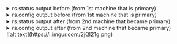 <details>
	<summary> rs.status output before (from 1st machine that is primary) </summary>
	rs0:PRIMARY> rs.status()
	{
		"set" : "rs0",
		"date" : ISODate("2019-11-01T18:18:31.788Z"),
		"myState" : 1,
		"term" : NumberLong(1),
		"syncingTo" : "",
		"syncSourceHost" : "",
		"syncSourceId" : -1,
		"heartbeatIntervalMillis" : NumberLong(2000),
		"majorityVoteCount" : 2,
		"writeMajorityCount" : 2,
		"optimes" : {
			"lastCommittedOpTime" : {
				"ts" : Timestamp(1572632303, 1),
				"t" : NumberLong(1)
			},
			"lastCommittedWallTime" : ISODate("2019-11-01T18:18:23.309Z"),
			"readConcernMajorityOpTime" : {
				"ts" : Timestamp(1572632303, 1),
				"t" : NumberLong(1)
			},
			"readConcernMajorityWallTime" : ISODate("2019-11-01T18:18:23.309Z"),
			"appliedOpTime" : {
				"ts" : Timestamp(1572632303, 1),
				"t" : NumberLong(1)
			},
			"durableOpTime" : {
				"ts" : Timestamp(1572632303, 1),
				"t" : NumberLong(1)
			},
			"lastAppliedWallTime" : ISODate("2019-11-01T18:18:23.309Z"),
			"lastDurableWallTime" : ISODate("2019-11-01T18:18:23.309Z")
		},
		"lastStableRecoveryTimestamp" : Timestamp(1572632303, 1),
		"lastStableCheckpointTimestamp" : Timestamp(1572632303, 1),
		"electionCandidateMetrics" : {
			"lastElectionReason" : "electionTimeout",
			"lastElectionDate" : ISODate("2019-11-01T17:58:22.768Z"),
			"termAtElection" : NumberLong(1),
			"lastCommittedOpTimeAtElection" : {
				"ts" : Timestamp(0, 0),
				"t" : NumberLong(-1)
			},
			"lastSeenOpTimeAtElection" : {
				"ts" : Timestamp(1572631092, 1),
				"t" : NumberLong(-1)
			},
			"numVotesNeeded" : 2,
			"priorityAtElection" : 1,
			"electionTimeoutMillis" : NumberLong(10000),
			"numCatchUpOps" : NumberLong(27017),
			"newTermStartDate" : ISODate("2019-11-01T17:58:23.276Z"),
			"wMajorityWriteAvailabilityDate" : ISODate("2019-11-01T17:58:24.134Z")
		},
		"members" : [
			{
				"_id" : 0,
				"name" : "machine1:27017",
				"ip" : "172.31.84.74",
				"health" : 1,
				"state" : 1,
				"stateStr" : "PRIMARY",
				"uptime" : 1582,
				"optime" : {
					"ts" : Timestamp(1572632303, 1),
					"t" : NumberLong(1)
				},
				"optimeDate" : ISODate("2019-11-01T18:18:23Z"),
				"syncingTo" : "",
				"syncSourceHost" : "",
				"syncSourceId" : -1,
				"infoMessage" : "",
				"electionTime" : Timestamp(1572631102, 1),
				"electionDate" : ISODate("2019-11-01T17:58:22Z"),
				"configVersion" : 1,
				"self" : true,
				"lastHeartbeatMessage" : ""
			},
			{
				"_id" : 1,
				"name" : "machine2:27017",
				"ip" : "172.31.81.3",
				"health" : 1,
				"state" : 2,
				"stateStr" : "SECONDARY",
				"uptime" : 1219,
				"optime" : {
					"ts" : Timestamp(1572632303, 1),
					"t" : NumberLong(1)
				},
				"optimeDurable" : {
					"ts" : Timestamp(1572632303, 1),
					"t" : NumberLong(1)
				},
				"optimeDate" : ISODate("2019-11-01T18:18:23Z"),
				"optimeDurableDate" : ISODate("2019-11-01T18:18:23Z"),
				"lastHeartbeat" : ISODate("2019-11-01T18:18:31.318Z"),
				"lastHeartbeatRecv" : ISODate("2019-11-01T18:18:30.335Z"),
				"pingMs" : NumberLong(0),
				"lastHeartbeatMessage" : "",
				"syncingTo" : "machine1:27017",
				"syncSourceHost" : "machine1:27017",
				"syncSourceId" : 0,
				"infoMessage" : "",
				"configVersion" : 1
			},
			{
				"_id" : 2,
				"name" : "machine3:27017",
				"ip" : "172.31.95.185",
				"health" : 1,
				"state" : 2,
				"stateStr" : "SECONDARY",
				"uptime" : 1219,
				"optime" : {
					"ts" : Timestamp(1572632303, 1),
					"t" : NumberLong(1)
				},
				"optimeDurable" : {
					"ts" : Timestamp(1572632303, 1),
					"t" : NumberLong(1)
				},
				"optimeDate" : ISODate("2019-11-01T18:18:23Z"),
				"optimeDurableDate" : ISODate("2019-11-01T18:18:23Z"),
				"lastHeartbeat" : ISODate("2019-11-01T18:18:31.318Z"),
				"lastHeartbeatRecv" : ISODate("2019-11-01T18:18:30.335Z"),
				"pingMs" : NumberLong(0),
				"lastHeartbeatMessage" : "",
				"syncingTo" : "machine1:27017",
				"syncSourceHost" : "machine1:27017",
				"syncSourceId" : 0,
				"infoMessage" : "",
				"configVersion" : 1
			}
		],
		"ok" : 1,
		"$clusterTime" : {
			"clusterTime" : Timestamp(1572632303, 1),
			"signature" : {
				"hash" : BinData(0,"AAAAAAAAAAAAAAAAAAAAAAAAAAA="),
				"keyId" : NumberLong(0)
			}
		},
		"operationTime" : Timestamp(1572632303, 1)
	}

</details>

<details>
	<summary> rs.config output before  (from 1st machine that is primary) </summary>
	rs0:PRIMARY> rs.config()
	{
		"_id" : "rs0",
		"version" : 1,
		"protocolVersion" : NumberLong(1),
		"writeConcernMajorityJournalDefault" : true,
		"members" : [
			{
				"_id" : 0,
				"host" : "machine1:27017",
				"arbiterOnly" : false,
				"buildIndexes" : true,
				"hidden" : false,
				"priority" : 1,
				"tags" : {
					
				},
				"slaveDelay" : NumberLong(0),
				"votes" : 1
			},
			{
				"_id" : 1,
				"host" : "machine2:27017",
				"arbiterOnly" : false,
				"buildIndexes" : true,
				"hidden" : false,
				"priority" : 1,
				"tags" : {
					
				},
				"slaveDelay" : NumberLong(0),
				"votes" : 1
			},
			{
				"_id" : 2,
				"host" : "machine3:27017",
				"arbiterOnly" : false,
				"buildIndexes" : true,
				"hidden" : false,
				"priority" : 1,
				"tags" : {
					
				},
				"slaveDelay" : NumberLong(0),
				"votes" : 1
			}
		],
		"settings" : {
			"chainingAllowed" : true,
			"heartbeatIntervalMillis" : 2000,
			"heartbeatTimeoutSecs" : 10,
			"electionTimeoutMillis" : 10000,
			"catchUpTimeoutMillis" : -1,
			"catchUpTakeoverDelayMillis" : 30000,
			"getLastErrorModes" : {
				
			},
			"getLastErrorDefaults" : {
				"w" : 1,
				"wtimeout" : 0
			},
			"replicaSetId" : ObjectId("5dbc7234ecd3fae5b24d45ae")
		}
	}
</details>

<details>
	<summary> rs.status output after (from 2nd machine that became primary) </summary>
	rs0:PRIMARY> rs.status()
	{
		"set" : "rs0",
		"date" : ISODate("2019-11-01T19:08:04.224Z"),
		"myState" : 1,
		"term" : NumberLong(2),
		"syncingTo" : "",
		"syncSourceHost" : "",
		"syncSourceId" : -1,
		"heartbeatIntervalMillis" : NumberLong(2000),
		"majorityVoteCount" : 2,
		"writeMajorityCount" : 2,
		"optimes" : {
			"lastCommittedOpTime" : {
				"ts" : Timestamp(1572635278, 4),
				"t" : NumberLong(2)
			},
			"lastCommittedWallTime" : ISODate("2019-11-01T19:07:58.652Z"),
			"readConcernMajorityOpTime" : {
				"ts" : Timestamp(1572635278, 4),
				"t" : NumberLong(2)
			},
			"readConcernMajorityWallTime" : ISODate("2019-11-01T19:07:58.652Z"),
			"appliedOpTime" : {
				"ts" : Timestamp(1572635278, 4),
				"t" : NumberLong(2)
			},
			"durableOpTime" : {
				"ts" : Timestamp(1572635278, 4),
				"t" : NumberLong(2)
			},
			"lastAppliedWallTime" : ISODate("2019-11-01T19:07:58.652Z"),
			"lastDurableWallTime" : ISODate("2019-11-01T19:07:58.652Z")
		},
		"lastStableRecoveryTimestamp" : Timestamp(1572635238, 1),
		"lastStableCheckpointTimestamp" : Timestamp(1572635238, 1),
		"electionCandidateMetrics" : {
			"lastElectionReason" : "stepUpRequestSkipDryRun",
			"lastElectionDate" : ISODate("2019-11-01T19:01:57.438Z"),
			"termAtElection" : NumberLong(2),
			"lastCommittedOpTimeAtElection" : {
				"ts" : Timestamp(1572634913, 1),
				"t" : NumberLong(1)
			},
			"lastSeenOpTimeAtElection" : {
				"ts" : Timestamp(1572634913, 1),
				"t" : NumberLong(1)
			},
			"numVotesNeeded" : 2,
			"priorityAtElection" : 1,
			"electionTimeoutMillis" : NumberLong(10000),
			"priorPrimaryMemberId" : 0,
			"numCatchUpOps" : NumberLong(-2059649328),
			"newTermStartDate" : ISODate("2019-11-01T19:01:58.382Z"),
			"wMajorityWriteAvailabilityDate" : ISODate("2019-11-01T19:01:59.871Z")
		},
		"members" : [
			{
				"_id" : 0,
				"name" : "machine1:27017",
				"ip" : "172.31.84.74",
				"health" : 0,
				"state" : 8,
				"stateStr" : "(not reachable/healthy)",
				"uptime" : 0,
				"optime" : {
					"ts" : Timestamp(0, 0),
					"t" : NumberLong(-1)
				},
				"optimeDurable" : {
					"ts" : Timestamp(0, 0),
					"t" : NumberLong(-1)
				},
				"optimeDate" : ISODate("1970-01-01T00:00:00Z"),
				"optimeDurableDate" : ISODate("1970-01-01T00:00:00Z"),
				"lastHeartbeat" : ISODate("2019-11-01T19:08:00.832Z"),
				"lastHeartbeatRecv" : ISODate("2019-11-01T19:01:56.496Z"),
				"pingMs" : NumberLong(0),
				"lastHeartbeatMessage" : "Error connecting to machine1:27017 (172.31.84.74:27017) :: caused by :: No route to host",
				"syncingTo" : "",
				"syncSourceHost" : "",
				"syncSourceId" : -1,
				"infoMessage" : "",
				"configVersion" : -1
			},
			{
				"_id" : 1,
				"name" : "machine2:27017",
				"ip" : "172.31.81.3",
				"health" : 1,
				"state" : 1,
				"stateStr" : "PRIMARY",
				"uptime" : 4507,
				"optime" : {
					"ts" : Timestamp(1572635278, 4),
					"t" : NumberLong(2)
				},
				"optimeDate" : ISODate("2019-11-01T19:07:58Z"),
				"syncingTo" : "",
				"syncSourceHost" : "",
				"syncSourceId" : -1,
				"infoMessage" : "",
				"electionTime" : Timestamp(1572634917, 1),
				"electionDate" : ISODate("2019-11-01T19:01:57Z"),
				"configVersion" : 1,
				"self" : true,
				"lastHeartbeatMessage" : ""
			},
			{
				"_id" : 2,
				"name" : "machine3:27017",
				"ip" : "172.31.95.185",
				"health" : 1,
				"state" : 2,
				"stateStr" : "SECONDARY",
				"uptime" : 4191,
				"optime" : {
					"ts" : Timestamp(1572635278, 4),
					"t" : NumberLong(2)
				},
				"optimeDurable" : {
					"ts" : Timestamp(1572635278, 4),
					"t" : NumberLong(2)
				},
				"optimeDate" : ISODate("2019-11-01T19:07:58Z"),
				"optimeDurableDate" : ISODate("2019-11-01T19:07:58Z"),
				"lastHeartbeat" : ISODate("2019-11-01T19:08:03.568Z"),
				"lastHeartbeatRecv" : ISODate("2019-11-01T19:08:04.006Z"),
				"pingMs" : NumberLong(0),
				"lastHeartbeatMessage" : "",
				"syncingTo" : "machine2:27017",
				"syncSourceHost" : "machine2:27017",
				"syncSourceId" : 1,
				"infoMessage" : "",
				"configVersion" : 1
			}
		],
		"ok" : 1,
		"$clusterTime" : {
			"clusterTime" : Timestamp(1572635278, 4),
			"signature" : {
				"hash" : BinData(0,"AAAAAAAAAAAAAAAAAAAAAAAAAAA="),
				"keyId" : NumberLong(0)
			}
		},
		"operationTime" : Timestamp(1572635278, 4)
	}
	
</details>

<details>
	<summary> rs.config output after (from 2nd machine that became primary) </summary>
	rs0:PRIMARY> rs.config()
	{
		"_id" : "rs0",
		"version" : 1,
		"protocolVersion" : NumberLong(1),
		"writeConcernMajorityJournalDefault" : true,
		"members" : [
			{
				"_id" : 0,
				"host" : "machine1:27017",
				"arbiterOnly" : false,
				"buildIndexes" : true,
				"hidden" : false,
				"priority" : 1,
				"tags" : {
					
				},
				"slaveDelay" : NumberLong(0),
				"votes" : 1
			},
			{
				"_id" : 1,
				"host" : "machine2:27017",
				"arbiterOnly" : false,
				"buildIndexes" : true,
				"hidden" : false,
				"priority" : 1,
				"tags" : {
					
				},
				"slaveDelay" : NumberLong(0),
				"votes" : 1
			},
			{
				"_id" : 2,
				"host" : "machine3:27017",
				"arbiterOnly" : false,
				"buildIndexes" : true,
				"hidden" : false,
				"priority" : 1,
				"tags" : {
					
				},
				"slaveDelay" : NumberLong(0),
				"votes" : 1
			}
		],
		"settings" : {
			"chainingAllowed" : true,
			"heartbeatIntervalMillis" : 2000,
			"heartbeatTimeoutSecs" : 10,
			"electionTimeoutMillis" : 10000,
			"catchUpTimeoutMillis" : -1,
			"catchUpTakeoverDelayMillis" : 30000,
			"getLastErrorModes" : {
				
			},
			"getLastErrorDefaults" : {
				"w" : 1,
				"wtimeout" : 0
			},
			"replicaSetId" : ObjectId("5dbc7234ecd3fae5b24d45ae")
		}
	}
</details>
![alt text](https://i.imgur.com/2jQI21g.png)
